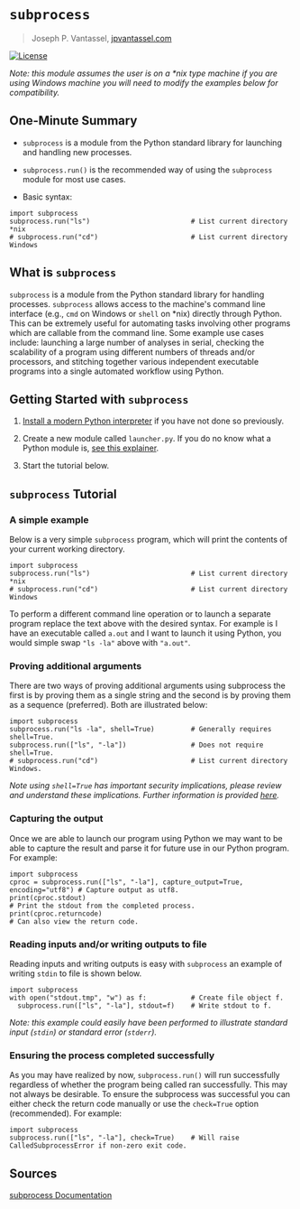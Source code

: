 # `subprocess`

> Joseph P. Vantassel, [jpvantassel.com](https://www.jpvantassel.com/)

[![License](https://img.shields.io/badge/license-CC--By--SA--4.0-brightgreen.svg)](https://github.com/jpvantassel/python3-course/blob/main/LICENSE.md)

_Note: this module assumes the user is on a *nix type machine if you are using
Windows machine you will need to modify the examples below for compatibility._

## One-Minute Summary

- `subprocess` is a module from the Python standard library for launching and handling new processes.
- `subprocess.run()` is the recommended way of using the `subprocess` module for most use cases.

- Basic syntax:

```python3
import subprocess
subprocess.run("ls")                         # List current directory *nix
# subprocess.run("cd")                       # List current directory Windows
```

## What is `subprocess`

`subprocess` is a module from the Python standard library for handling processes.
`subprocess` allows access to the machine's command line interface
(e.g., `cmd` on Windows or `shell` on *nix) directly through Python. This can be
extremely useful for automating tasks involving other programs which are callable
from the command line. Some example use cases include: launching a large number of
analyses in serial, checking the scalability of a program using different
numbers of threads and/or processors, and stitching together various independent
executable programs into a single automated workflow using Python.

## Getting Started with `subprocess`

1. [Install a modern Python interpreter](../intro/installing_python.md) if you have not
done so previously.

2. Create a new module called `launcher.py`. If you do no know what a Python
module is, [see this explainer](../intro/modules.md).

3. Start the tutorial below.

## `subprocess` Tutorial

### A simple example

Below is a very simple `subprocess` program, which will print the contents
of your current working directory.

```python3
import subprocess
subprocess.run("ls")                         # List current directory *nix
# subprocess.run("cd")                       # List current directory Windows
```

To perform a different command line operation or to launch a separate program
replace the text above with the desired syntax. For example is I have an
executable called `a.out` and I want to launch it using Python, you would simple
swap `"ls -la"` above with `"a.out"`.

### Proving additional arguments

There are two ways of proving additional arguments using subprocess the first is
by proving them as a single string and the second is by proving them as a sequence (preferred).
Both are illustrated below:

```python3
import subprocess
subprocess.run("ls -la", shell=True)         # Generally requires shell=True.
subprocess.run(["ls", "-la"])                # Does not require shell=True.
# subprocess.run("cd")                       # List current directory Windows.
```

_Note using `shell=True` has important security implications, please review
and understand these implications. Further information is provided
[here](https://docs.python.org/3/library/subprocess.html#security-considerations)._

### Capturing the output

Once we are able to launch our program using Python we may want to be able to
capture the result and parse it for future use in our Python program. For example:

```python3
import subprocess
cproc = subprocess.run(["ls", "-la"], capture_output=True, encoding="utf8") # Capture output as utf8.
print(cproc.stdout)                                                         # Print the stdout from the completed process.
print(cproc.returncode)                                                     # Can also view the return code.
```

### Reading inputs and/or writing outputs to file

Reading inputs and writing outputs is easy with `subprocess` an example of writing
`stdin` to file is shown below.

```python3
import subprocess
with open("stdout.tmp", "w") as f:           # Create file object f.
  subprocess.run(["ls", "-la"], stdout=f)    # Write stdout to f.
```

_Note: this example could easily have been performed to illustrate standard
input  (`stdin`) or standard error (`stderr`)._

### Ensuring the process completed successfully

As you may have realized by now, `subprocess.run()` will run successfully regardless
of whether the program being called ran successfully. This may not always be desirable.
To ensure the subprocess was successful you can either check the return code manually
or use the `check=True` option (recommended). For example:

```python3
import subprocess
subprocess.run(["ls", "-la"], check=True)    # Will raise CalledSubprocessError if non-zero exit code.
```

## Sources

[subprocess Documentation](https://docs.python.org/3/library/subprocess.html)
